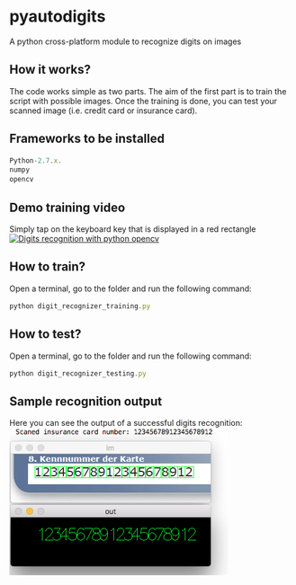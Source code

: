 # pyautodigits
A python cross-platform module to recognize digits on images

## How it works?
The code works simple as two parts. The aim of the first part is to train the script with possible images. 
Once the training is done, you can test your scanned image (i.e. credit card or insurance card).

## Frameworks to be installed
```javascript
Python-2.7.x.
numpy
opencv
```
## Demo training video
Simply tap on the keyboard key that is displayed in a red rectangle
[![Digits recognition with python opencv](https://i.ytimg.com/vi/desRsZO5Oa8/hqdefault.jpg)](https://www.youtube.com/watch?v=desRsZO5Oa8)

## How to train?
Open a terminal, go to the folder and run the following command:
```javascript
python digit_recognizer_training.py
```

## How to test?
Open a terminal, go to the folder and run the following command:
```javascript
python digit_recognizer_testing.py
```

## Sample recognition output
Here you can see the output of a successful digits recognition:
![Sample recognition output](sample-ocr-test-output-image.png)